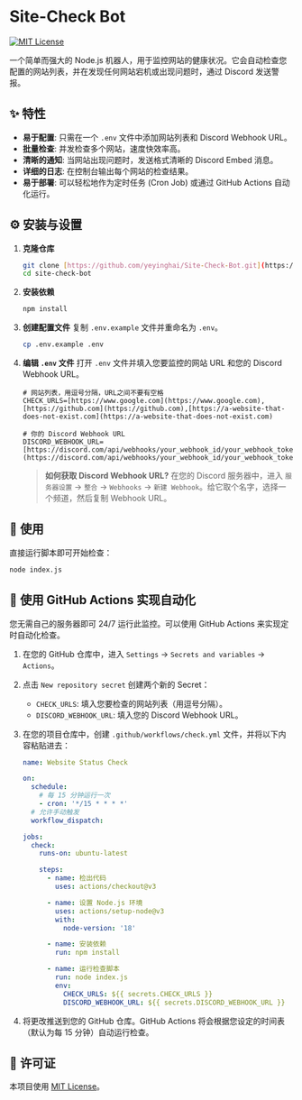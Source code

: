 # Site-Check Bot

[![MIT License](https://img.shields.io/badge/License-MIT-green.svg)](https://choosealicense.com/licenses/mit/)

一个简单而强大的 Node.js 机器人，用于监控网站的健康状况。它会自动检查您配置的网站列表，并在发现任何网站宕机或出现问题时，通过 Discord 发送警报。

## ✨ 特性

-   **易于配置**: 只需在一个 `.env` 文件中添加网站列表和 Discord Webhook URL。
-   **批量检查**: 并发检查多个网站，速度快效率高。
-   **清晰的通知**: 当网站出现问题时，发送格式清晰的 Discord Embed 消息。
-   **详细的日志**: 在控制台输出每个网站的检查结果。
-   **易于部署**: 可以轻松地作为定时任务 (Cron Job) 或通过 GitHub Actions 自动化运行。

## ⚙️ 安装与设置

1.  **克隆仓库**
    ```bash
    git clone [https://github.com/yeyinghai/Site-Check-Bot.git](https://github.com/yeyinghai/Site-Check-Bot.git)
    cd site-check-bot
    ```

2.  **安装依赖**
    ```bash
    npm install
    ```

3.  **创建配置文件**
    复制 `.env.example` 文件并重命名为 `.env`。
    ```bash
    cp .env.example .env
    ```

4.  **编辑 `.env` 文件**
    打开 `.env` 文件并填入您要监控的网站 URL 和您的 Discord Webhook URL。
    ```env
    # 网站列表，用逗号分隔，URL之间不要有空格
    CHECK_URLS=[https://www.google.com](https://www.google.com),[https://github.com](https://github.com),[https://a-website-that-does-not-exist.com](https://a-website-that-does-not-exist.com)

    # 你的 Discord Webhook URL
    DISCORD_WEBHOOK_URL=[https://discord.com/api/webhooks/your_webhook_id/your_webhook_token](https://discord.com/api/webhooks/your_webhook_id/your_webhook_token)
    ```
    > **如何获取 Discord Webhook URL?**
    > 在您的 Discord 服务器中，进入 `服务器设置` -> `整合` -> `Webhooks` -> `新建 Webhook`。给它取个名字，选择一个频道，然后复制 Webhook URL。

## 🚀 使用

直接运行脚本即可开始检查：
```bash
node index.js
```

## 🤖 使用 GitHub Actions 实现自动化

您无需自己的服务器即可 24/7 运行此监控。可以使用 GitHub Actions 来实现定时自动化检查。

1.  在您的 GitHub 仓库中，进入 `Settings` -> `Secrets and variables` -> `Actions`。
2.  点击 `New repository secret` 创建两个新的 Secret：
    * `CHECK_URLS`: 填入您要检查的网站列表（用逗号分隔）。
    * `DISCORD_WEBHOOK_URL`: 填入您的 Discord Webhook URL。
3.  在您的项目仓库中，创建 `.github/workflows/check.yml` 文件，并将以下内容粘贴进去：

    ```yaml
    name: Website Status Check

    on:
      schedule:
        # 每 15 分钟运行一次
        - cron: '*/15 * * * *'
      # 允许手动触发
      workflow_dispatch:

    jobs:
      check:
        runs-on: ubuntu-latest

        steps:
          - name: 检出代码
            uses: actions/checkout@v3

          - name: 设置 Node.js 环境
            uses: actions/setup-node@v3
            with:
              node-version: '18'

          - name: 安装依赖
            run: npm install

          - name: 运行检查脚本
            run: node index.js
            env:
              CHECK_URLS: ${{ secrets.CHECK_URLS }}
              DISCORD_WEBHOOK_URL: ${{ secrets.DISCORD_WEBHOOK_URL }}
    ```
4.  将更改推送到您的 GitHub 仓库。GitHub Actions 将会根据您设定的时间表（默认为每 15 分钟）自动运行检查。

## 📜 许可证

本项目使用 [MIT License](LICENSE)。
